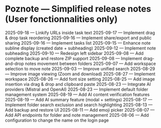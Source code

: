 # Poznote — Simplified release notes (User fonctionnalities only)

2025-09-18 — Linkify URLs inside task text
2025-09-17 — Implement drag & drop task reordering
2025-09-16 — Implement share/export and public sharing
2025-09-16 — Implement tasks list
2025-09-15 — Enhance note subline display (created date + subheading)
2025-09-12 — Implement note subheading
2025-09-10 — Redesign left sidebar
2025-09-08 — Add complete backup and restore ZIP support
2025-09-08 — Implement drag-and-drop notes movement between folders
2025-09-07 — Add workspace selection to move note
2025-09-03 — Improve unified search
2025-08-29 — Improve image viewing (Zoom and download)
2025-08-27 — Implement workspace
2025-08-26 — Add font size setting
2025-08-25 — Add image insertion via drag & drop and clipboard paste
2025-08-23 — Integrate AI providers (Mistral and OpenAI)
2025-08-23 — Implement default folder management system
2025-08-19 — Add AI content verification features
2025-08-19 — Add AI summary feature (modal + settings)
2025-08-17 — Implement folder search exclusion and search highlighting
2025-08-13 — Add backup and restore UI
2025-08-11 — Add emoji picker
2025-08-07 — Add API endpoints for folder and note management
2025-08-06 — Add configuration to change the name on the login page